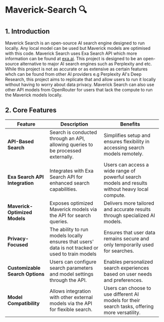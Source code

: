 # Maverick-Search 🔍

## 1. Introduction
Maverick Search is an open-source AI search engine designed to run locally. Any local model can be used but Maverick models are optimised with this code. Maverick Search uses Exa Search API which more information can be found at [exa.ai](https://exa.ai/). This project is designed to be an open-source alternative to major AI search engines such as Perplexity and etc. While this project is not as accurate or as extensive as certain features whch can be found from other AI providers e.g Perplexity AI's Deep Research, this project aims to replicate that and allow users to run it locally without having to worry about data privacy. Maverick Search can also use other API models from OpenRouter for users that lack the compute to run the Maverick models locally.

## 2. Core Features

| **Feature**                    | **Description**                                                                 | **Benefits**                                                                 |
|---------------------------------|---------------------------------------------------------------------------------|-----------------------------------------------------------------------------|
| **API-Based Search**            | Search is conducted through an API, allowing queries to be processed externally. | Simplifies setup and ensures flexibility in accessing search models remotely. |
| **Exa Search API Integration**  | Integrates with Exa Search API for enhanced search capabilities.                 | Users can access a wide range of powerful search models and results without heavy local compute. |
| **Maverick-Optimized Models**   | Exposes optimized Maverick models via the API for search queries.               | Delivers more tailored and accurate results through specialized AI models.   |
| **Privacy-Focused**             | The ability to run models locally ensures that users' data is not tracked or used to train models  | Ensures that user data remains secure and only temporarily used for searches. |
| **Customizable Search Options** | Users can configure search parameters and model settings through the API.       | Enables personalized search experiences based on user needs and preferences. |
| **Model Compatibility**         | Allows integration with other external models via the API for flexible search.  | Users can choose to use different AI models for their search tasks, offering more versatility. |

